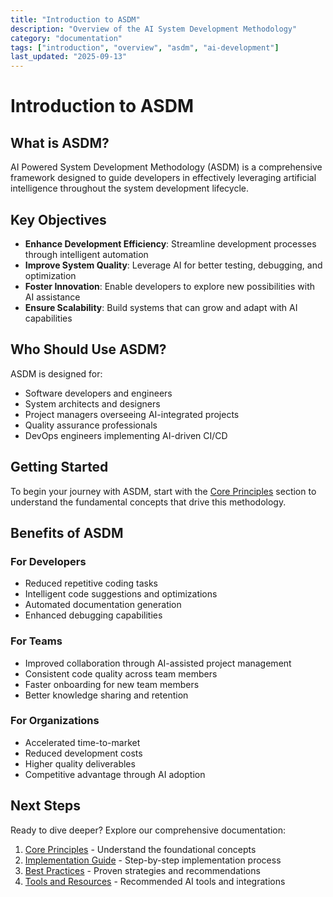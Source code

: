 ```yaml
---
title: "Introduction to ASDM"
description: "Overview of the AI System Development Methodology"
category: "documentation"
tags: ["introduction", "overview", "asdm", "ai-development"]
last_updated: "2025-09-13"
---
```


# Introduction to ASDM

## What is ASDM?

AI Powered System Development Methodology (ASDM) is a comprehensive framework designed to guide developers in effectively leveraging artificial intelligence throughout the system development lifecycle.

## Key Objectives

- **Enhance Development Efficiency**: Streamline development processes through intelligent automation
- **Improve System Quality**: Leverage AI for better testing, debugging, and optimization
- **Foster Innovation**: Enable developers to explore new possibilities with AI assistance
- **Ensure Scalability**: Build systems that can grow and adapt with AI capabilities

## Who Should Use ASDM?

ASDM is designed for:
- Software developers and engineers
- System architects and designers
- Project managers overseeing AI-integrated projects
- Quality assurance professionals
- DevOps engineers implementing AI-driven CI/CD

## Getting Started

To begin your journey with ASDM, start with the [Core Principles](core-principles.md) section to understand the fundamental concepts that drive this methodology.

## Benefits of ASDM

### For Developers
- Reduced repetitive coding tasks
- Intelligent code suggestions and optimizations
- Automated documentation generation
- Enhanced debugging capabilities

### For Teams
- Improved collaboration through AI-assisted project management
- Consistent code quality across team members
- Faster onboarding for new team members
- Better knowledge sharing and retention

### For Organizations
- Accelerated time-to-market
- Reduced development costs
- Higher quality deliverables
- Competitive advantage through AI adoption

## Next Steps

Ready to dive deeper? Explore our comprehensive documentation:
1. [Core Principles](core-principles.md) - Understand the foundational concepts
2. [Implementation Guide](implementation-guide.md) - Step-by-step implementation process
3. [Best Practices](best-practices.md) - Proven strategies and recommendations
4. [Tools and Resources](tools.md) - Recommended AI tools and integrations